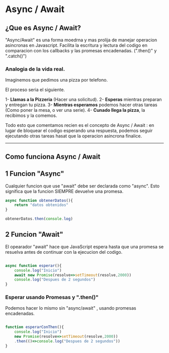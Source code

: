 # Async / Await

## ¿Que es Async / Await?

"Async/Await" es una forma moedrna y mas prolija de manejar operacion asincronas en Javascript. 
Facilita la escritura y lectura del codigo en comparacion con los callbacks y las promesas encadenadas. (".then()" y ".catch()")


### Analogia de la vida real.

Imaginemos que pedimos una pizza por telefono.

El proceso seria el siguiente.

1- **Llamas a la Pizzeria** (Hacer una solicitud).
2- **Esperas** mientras preparan y entregan tu pizza.
3- **Mientras esperamos** podemos hacer otras tareas (Como poner la mesa, o ver una serie).
4- **Cunado llega la pizza**, la recibimos y la comemos.

Todo esto que comentamos recien es el concepto de Async / Await : en lugar de bloquear el codigo esperando una respuesta, podemos seguir ejecutando otras tareas hasat que la operacion asincrona finalice.


---

## Como funciona Async / Await

## 1 Funcion "Async"

Cualquier funcion que use "await" debe  ser declarada como "async". Esto significa que la funcion SIEMPRE devuelve una promesa.

```js
async function obtenerDatos(){
    return "datos obtenidos"
}

obtenerDatos.then(console.log)
```


## 2 Funcion "Await"

El opearador "await" hace que JavaScript espera hasta que una promesa se resuelva antes de continuar con la ejecucion del codigo.

```js

async function esperar(){
    console.log("Inicio")
    await new Promise(resolve=>setTimeout(resolve,2000))
    console.log("Despues de 2 segundos")
}


```

### Esperar usando Promesas y ".then()"

Podemos hacer lo mismo sin "async/await" , usando promesas encadenadas.

```js

function esperarConThen(){
    console.log("Inicio")
    new Promise(resolve=>setTimeout(resolve,2000))
    .then(()=>console.log("Despues de 2 segundos"))
}

```



